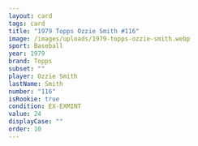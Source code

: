 ```yaml
---
layout: card
tags: card
title: "1979 Topps Ozzie Smith #116"
image: /images/uploads/1979-topps-ozzie-smith.webp
sport: Baseball
year: 1979
brand: Topps
subset: ""
player: Ozzie Smith
lastName: Smith
number: "116"
isRookie: true
condition: EX-EXMINT
value: 24
displayCase: ""
order: 10
---
```

